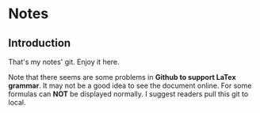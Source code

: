 # Notes
## Introduction
That's my notes' git. Enjoy it here. 

Note that there seems are some problems in **Github to support LaTex grammar**. It may not be a good idea to see the document online. For some formulas can **NOT** be displayed normally. I suggest readers pull this git to local.